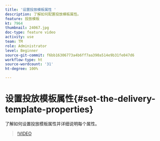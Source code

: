 ```yaml
---
title: '设置投放模板属性 '
description: 了解如何配置投放模板属性。
feature: 投放模板
kt: 7964
thumbnail: 24067.jpg
doc-type: feature video
activity: use
team: TM
role: Administrator
level: Beginner
source-git-commit: f6bb16306773a4b6ff7aa390a514e9b31fe047d6
workflow-type: ht
source-wordcount: '31'
ht-degree: 100%

---
```



# 设置投放模板属性{#set-the-delivery-template-properties}

了解如何设置投放模板属性并详细说明每个属性。

>[!VIDEO](https://video.tv.adobe.com/v/24067?quality=12)
